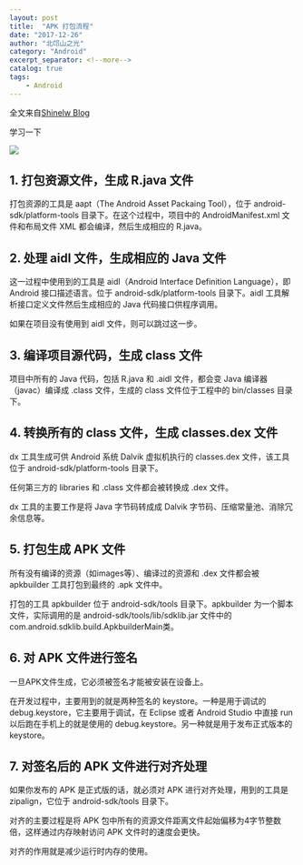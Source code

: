 ```yaml
---
layout: post
title:  "APK 打包流程"
date: "2017-12-26"
author: "北邙山之光"
category: "Android"
excerpt_separator: <!--more-->
catalog: true  
tags: 
    - Android
---
```



全文来自[Shinelw Blog](http://shinelw.com/2016/04/27/android-make-apk/)

学习一下

![](/img/in-post/build.png)



<!--more-->
## 1. 打包资源文件，生成 R.java 文件
打包资源的工具是 aapt（The Android Asset Packaing Tool），位于 android-sdk/platform-tools 目录下。在这个过程中，项目中的 AndroidManifest.xml 文件和布局文件 XML 都会编译，然后生成相应的 R.java。

## 2. 处理 aidl 文件，生成相应的 Java 文件
这一过程中使用到的工具是 aidl（Android Interface Definition Language），即 Android 接口描述语言。位于 android-sdk/platform-tools 目录下。aidl 工具解析接口定义文件然后生成相应的 Java 代码接口供程序调用。

如果在项目没有使用到 aidl 文件，则可以跳过这一步。

## 3. 编译项目源代码，生成 class 文件
项目中所有的 Java 代码，包括 R.java 和 .aidl 文件，都会变 Java 编译器（javac）编译成 .class 文件，生成的 class 文件位于工程中的 bin/classes 目录下。

## 4. 转换所有的 class 文件，生成 classes.dex 文件
dx 工具生成可供 Android 系统 Dalvik 虚拟机执行的 classes.dex 文件，该工具位于 android-sdk/platform-tools 目录下。

任何第三方的 libraries 和 .class 文件都会被转换成 .dex 文件。

dx 工具的主要工作是将 Java 字节码转成成 Dalvik 字节码、压缩常量池、消除冗余信息等。

## 5. 打包生成 APK 文件
所有没有编译的资源（如images等）、编译过的资源和 .dex 文件都会被 apkbuilder 工具打包到最终的 .apk 文件中。

打包的工具 apkbuilder 位于 android-sdk/tools 目录下。apkbuilder 为一个脚本文件，实际调用的是 android-sdk/tools/lib/sdklib.jar 文件中的com.android.sdklib.build.ApkbuilderMain类。

## 6. 对 APK 文件进行签名
一旦APK文件生成，它必须被签名才能被安装在设备上。

在开发过程中，主要用到的就是两种签名的 keystore。一种是用于调试的 debug.keystore，它主要用于调试，在 Eclipse 或者 Android Studio 中直接 run 以后跑在手机上的就是使用的 debug.keystore。另一种就是用于发布正式版本的 keystore。

## 7. 对签名后的 APK 文件进行对齐处理
如果你发布的 APK 是正式版的话，就必须对 APK 进行对齐处理，用到的工具是 zipalign，它位于 android-sdk/tools 目录下。

对齐的主要过程是将 APK 包中所有的资源文件距离文件起始偏移为4字节整数倍，这样通过内存映射访问 APK 文件时的速度会更快。

对齐的作用就是减少运行时内存的使用。
